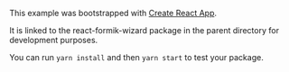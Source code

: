 This example was bootstrapped with [Create React App](https://github.com/facebook/create-react-app).

It is linked to the react-formik-wizard package in the parent directory for development purposes.

You can run `yarn install` and then `yarn start` to test your package.
